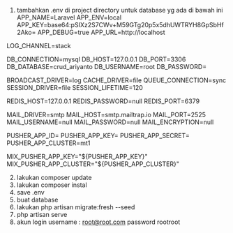 1. tambahkan .env di project directory untuk database yg ada di bawah ini
APP_NAME=Laravel
APP_ENV=local
APP_KEY=base64:pSIXz2S7CWv+M59GTg20p5x5dhUWTRYH8GpSbHf2Ako=
APP_DEBUG=true
APP_URL=http://localhost

LOG_CHANNEL=stack

DB_CONNECTION=mysql
DB_HOST=127.0.0.1
DB_PORT=3306
DB_DATABASE=crud_ariyanto
DB_USERNAME=root
DB_PASSWORD=

BROADCAST_DRIVER=log
CACHE_DRIVER=file
QUEUE_CONNECTION=sync
SESSION_DRIVER=file
SESSION_LIFETIME=120

REDIS_HOST=127.0.0.1
REDIS_PASSWORD=null
REDIS_PORT=6379

MAIL_DRIVER=smtp
MAIL_HOST=smtp.mailtrap.io
MAIL_PORT=2525
MAIL_USERNAME=null
MAIL_PASSWORD=null
MAIL_ENCRYPTION=null

PUSHER_APP_ID=
PUSHER_APP_KEY=
PUSHER_APP_SECRET=
PUSHER_APP_CLUSTER=mt1

MIX_PUSHER_APP_KEY="${PUSHER_APP_KEY}"
MIX_PUSHER_APP_CLUSTER="${PUSHER_APP_CLUSTER}"


2. lakukan composer update
3. lakukan composer instal
4. save .env 
5. buat database
6. lakukan php artisan migrate:fresh --seed
7. php artisan serve
8. akun login 
username : root@root.com
password rootroot
